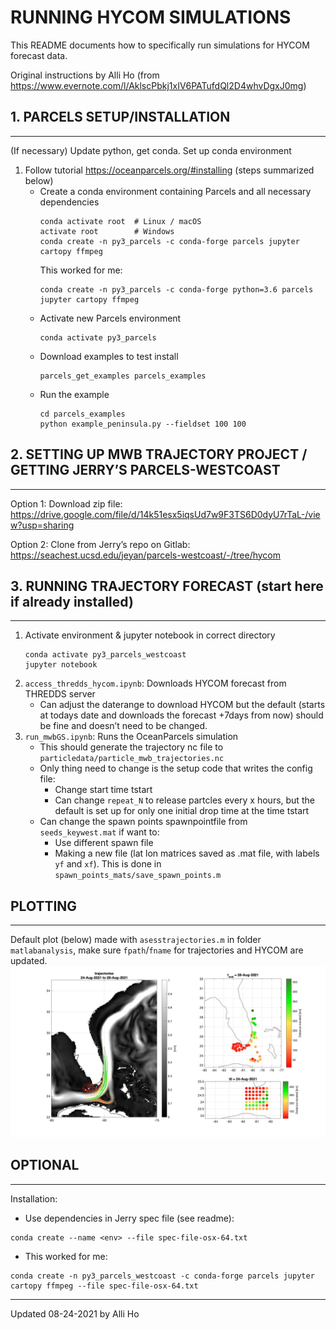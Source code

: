 # RUNNING HYCOM SIMULATIONS

This README documents how to specifically run simulations for HYCOM forecast data.

Original instructions by Alli Ho (from https://www.evernote.com/l/AklscPbkj1xIV6PATufdQl2D4whvDgxJ0mg)

## 1. PARCELS SETUP/INSTALLATION
---
(If necessary) Update python, get conda.
Set up conda environment
1. Follow tutorial https://oceanparcels.org/#installing (steps summarized below)
	- Create a conda environment containing Parcels and all necessary dependencies
        ```
        conda activate root  # Linux / macOS
        activate root        # Windows
        conda create -n py3_parcels -c conda-forge parcels jupyter cartopy ffmpeg
        ```
        This worked for me: 
        ```
        conda create -n py3_parcels -c conda-forge python=3.6 parcels jupyter cartopy ffmpeg
        ```
	- Activate new Parcels environment
        ```
        conda activate py3_parcels
        ```
	- Download examples to test install
        ```
        parcels_get_examples parcels_examples
        ```
	- Run the example
        ```
	  cd parcels_examples
	  python example_peninsula.py --fieldset 100 100
      ```

## 2. SETTING UP MWB TRAJECTORY PROJECT / GETTING JERRY’S PARCELS-WESTCOAST
---
Option 1: Download zip file: https://drive.google.com/file/d/14k51esx5iqsUd7w9F3TS6D0dyU7rTaL-/view?usp=sharing

Option 2: Clone from Jerry’s repo on Gitlab: https://seachest.ucsd.edu/jeyan/parcels-westcoast/-/tree/hycom

## 3. RUNNING TRAJECTORY FORECAST (start here if already installed)
---
1. Activate environment & jupyter notebook in correct directory
    ```
    conda activate py3_parcels_westcoast
    jupyter notebook
    ```
2. `access_thredds_hycom.ipynb`: Downloads HYCOM forecast from THREDDS server
	- Can adjust the daterange to download HYCOM but the default (starts at todays date and downloads the forecast +7days from now) should be fine and doesn’t need to be changed.  
3. `run_mwbGS.ipynb`: Runs the OceanParcels simulation
	- This should generate the trajectory nc file to `particledata/particle_mwb_trajectories.nc`
	- Only thing need to change is the setup code that writes the config file: 
		- Change start time tstart
		- Can change `repeat_N` to release partcles every x hours, but the default is set up for only one initial drop time at the time tstart
	- Can change the spawn points spawnpointfile from `seeds_keywest.mat` if want to:
		- Use different spawn file
		- Making a new file (lat lon matrices saved as .mat file, with labels `yf` and `xf`). This is done in `spawn_points_mats/save_spawn_points.m`

## PLOTTING
---
Default plot (below) made with `asesstrajectories.m` in folder `matlabanalysis`, make sure `fpath`/`fname` for trajectories and HYCOM are updated.
![Plot Example](/images/trajectories_24-Aug-2021.jpg)

## OPTIONAL
---
Installation:
- Use dependencies in Jerry spec file (see readme):
```
conda create --name <env> --file spec-file-osx-64.txt
```
- This worked for me:
```
conda create -n py3_parcels_westcoast -c conda-forge parcels jupyter cartopy ffmpeg --file spec-file-osx-64.txt
```

---
Updated 08-24-2021 by Alli Ho
